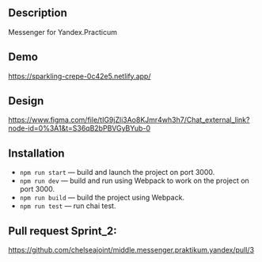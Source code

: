 ## Description
Messenger for Yandex.Practicum

## Demo
https://sparkling-crepe-0c42e5.netlify.app/

## Design
https://www.figma.com/file/tIG9jZli3Ao8KJmr4wh3h7/Chat_external_link?node-id=0%3A1&t=S36qB2bPBVGyBYub-0

## Installation
- `npm run start` — build and launch the project on port 3000.
- `npm run dev` — build and run using Webpack to work on the project on port 3000.
- `npm run build` — build the project using Webpack.
- `npm run test` — run chai test.


## Pull request Sprint_2:
https://github.com/chelseajoint/middle.messenger.praktikum.yandex/pull/3
